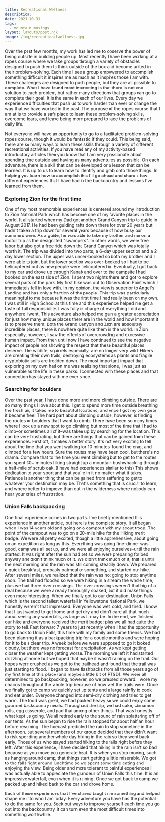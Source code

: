 ```yaml
---
title: Recreational Wellness
description: 
date: 2021-10-31
tags:
  - mountain musings
layout: layouts/post.njk
image: /img/recreationalwellness.jpg
---
```


Over the past few months, my work has led me to observe the power of being outside in building people up. Most recently I have been working at a ropes course where we take groups through a variety of obstacles designed to push them to think outside of the box and become united in their problem-solving. Each time I see a group empowered to accomplish something difficult it inspires me as much as it inspires those I am with. These challenges are designed to push people, but they are all possible to complete. What I have found most interesting is that there is not one solution to each problem, but rather many directions that groups can go to complete their goal. It is the same in each of our lives. Every day we experience difficulties that push us to work harder than ever or change the way that we have worked in the past. The purpose of the ropes course that I am at is to provide a safe place to learn these problem-solving skills, overcome fears, and leave being more prepared to face the problems of daily life.

Not everyone will have an opportunity to go to a facilitated problem-solving ropes course, though it would be fantastic if they could. This being said, there are so many ways to learn these skills through a variety of different recreational activities. If you have read any of my activity-based introductory articles then you know that I am very passionate about spending time outside and having as many adventures as possible. On each adventure, there is a skill that can be developed or a lesson that can be learned. It is up to us to learn how to identify and grab onto those things. In helping you learn how to accomplish this I'll go ahead and share a few different experiences that I have had in the backcountry and lessons I've learned from them.

### Exploring Zion for the first time
One of my most memorable experiences is centered around my introduction to Zion National Park which has become one of my favorite places in the world. It all started when my Dad got another Grand Canyon trip to guide in August 2017. He had been guiding rafts down there for over 20 years but hadn't taken a trip down for several years because of how busy our summers were. As a guide, he was able to take my brother and me on a motor trip as the designated "swampers". In other words, we were free labor but also got a free ride down the Grand Canyon which was totally worth it. The trip was divided into two parts, a 6-day upper section and a 2 day lower section. The upper was under-booked so both my brother and I were able to join, but the lower section was over-booked so I had to be helicoptered out as new people were helicoptered in. Eventually, I got back to my car and drove up through Kanab and over to the campsite I had booked on the east side of Zion. I spent two nights there and got to explore several parts of the park. My first hike was out to Observation Point which I immediately fell in love with. In my opinion, the view is superior to Angel's Landing and has only a fraction of the people.
This trip was particularly meaningful to me because it was the first time I had really been on my own. I was still in High School at this time and this experience helped me get a taste of full responsibility. I was fully in charge of everything I did and anywhere I went. This adventure also helped me gain a greater appreciation for just how many unique places there are in the world and how important it is to preserve them. Both the Grand Canyon and Zion are absolutely incredible places, there is nowhere quite like them in the world. In Zion especially, however, I saw the effects of overcrowding and excessive human impact. From then until now I have continued to see the negative impact of people not showing the respect that these beautiful places deserve. The wildlife, squirrels especially, are no longer very wild. Hikers are creating their own trails, destroying ecosystems as plants and fragile cryptobiotic soils are trodden down. The most important impact that exploring on my own had on me was realizing that alone, I was just as vulnerable as the life in these parks. I connected with these places and that connection has stayed with me ever since.

### Searching for boulders
Over the past year, I have done more and more climbing outside. There are so many things I love about this. I get to spend more time outside breathing the fresh air, it takes me to beautiful locations, and once I got my own gear it became free! The hard part about climbing outside, however, is finding the routes or boulders that I want to climb. There have been so many times where I look up a new spot to go climbing but most of the time that I had to climb–or sometimes all of it–was taken up by searching for the location. This can be very frustrating, but there are things that can be gained from these experiences. First off, it makes a better story. It's not very exciting to tell about the time that you went walking for 10 minutes, found the crag, and climbed for a few hours. Sure the routes may have been cool, but there's no drama. Compare that to the time you went climbing but to get to the routes you spent 30+ minutes hiking straight up a mountain bushwhacking through a half-mile of scrub oak. (I have had experiences similar to this) This shows dedication to your sport and that you're in it no matter what it takes. Patience is another thing that can be gained from suffering to get to whatever your destination may be. That's something that is crucial to learn, and where better to improve than out in the wilderness where nobody can hear your cries of frustration.

### Union Falls backpacking
One final experience comes in two parts. I've briefly mentioned this experience in another article, but here is the complete story. It all began when I was 14 years old and going on a campout with my scout troop. The point of the campout was to go on a 20-mile hike for the Hiking merit badge. We were all pretty excited, though a little apprehensive, about going on an expedition as long as this. Everything was going fine–dinner was good, camp was all set up, and we were all enjoying ourselves–until the rain started. It was right after the sun had set so we were preparing for bed anyway and didn't think much of it. We didn't think much of it, that is until the next morning and the rain was still coming steadily down. We prepared a quick breakfast, probably oatmeal or something, and started our hike. After several miles, we realized that the rain was not going to stop anytime soon. The trail had flooded so we were hiking in a stream the whole time, plus we had three river crossings. The river crossings weren't that big of a deal because we were already thoroughly soaked, but it did make things even more interesting. When we finally got to our destination, Union Falls which is the second tallest waterfall in Yellowstone National Park, we honestly weren't that impressed. Everyone was wet, cold, and tired. I know that I just wanted to get home and get dry and didn't care all that much about seeing any waterfalls, as large as it may be. In the end, we finished our hike and everyone received the merit badge; plus we all had quite the story to tell.
Fast forward 7 years to just recently when I had the opportunity to go back to Union Falls, this time with my family and some friends. We had been planning it as a backpacking trip for a couple months and were hoping for it to be a clear trip. A week before we were supposed to go it looked cloudy, but there was no forecast for precipitation. As we kept getting closer the weather kept getting worse. The morning we left it had started drizzling at home but we hoped that maybe it wasn't raining on the trail. Our hopes were crushed as we got to the trailhead and found that the trail was just starting to flood. I began to have flashbacks from all those years ago of my first time at this place (and maybe a little bit of PTSD). We were all determined to go backpacking, however, so we pressed onward. I wore my chacos throughout the whole trip because of how wet the trails were. Once we finally got to camp we quickly set up tents and a large rainfly to cook and eat under. Everyone changed into semi-dry clothing and tried to get warm. The food was great, we had packed heavy so we could enjoy some gourmet backcountry meals. Throughout the trip, we had cake, cinnamon rolls, egg casserole, and pad thai among other things. That was honestly what kept us going. We all retired early to the sound of rain splattering off of our tents.
As the sun began to rise the rain stopped for about half an hour before resuming. The forecast predicted the rain to stop sometime in the afternoon, but several members of our group decided that they didn't want to risk spending another whole day hiking in the rain so they went back early. Those of us who stayed started hiking to the falls right before they left. After this experience, I have decided that hiking in the rain isn't so bad because as you move you generate heat. It is when you stop moving, such as hanging around camp, that things start getting a little miserable. We got to the falls right around lunchtime so we spent some time eating and enjoying the view. Being older and more tolerant to painful experiences I was actually able to appreciate the grandeur of Union Falls this time. It is an impressive waterfall, even when it is raining. Once we got back to camp we packed up and hiked back to the car and drove home.

Each of these experiences that I've shared taught me something and helped shape me into who I am today. Every adventure you have has the potential to do the same for you. Seek out ways to improve yourself each time you go out into the backcountry, it can turn even the most difficult times into something worthwhile.